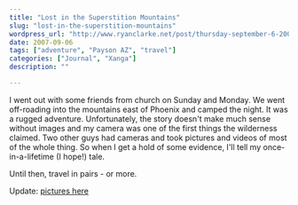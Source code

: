 ```yaml
---
title: "Lost in the Superstition Mountains"
slug: "lost-in-the-superstition-mountains"
wordpress_url: "http://www.ryanclarke.net/post/thursday-september-6-2007/"
date: 2007-09-06
tags: ["adventure", "Payson AZ", "travel"]
categories: ["Journal", "Xanga"]
description: ""

---
```


I went out with some friends from church on Sunday and Monday. We went off-roading into the mountains east of Phoenix and camped the night. It was a rugged adventure. Unfortunately, the story doesn't make much sense without images and my camera was one of the first things the wilderness claimed. Two other guys had cameras and took pictures and videos of most of the whole thing. So when I get a hold of some evidence, I'll tell my once-in-a-lifetime (I hope!) tale.

Until then, travel in pairs - or more.

Update: [pictures here](/journal/lost-in-the-superstition-mountains-part-2)

